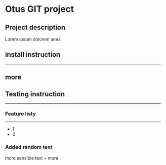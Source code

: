 # Otus GIT project

## Project description

Lorem ipsum dolorem anes

## install instruction

---

## more

## Testing instruction

---

### Feature listy

---

- 1
- 2

### Added random text

more sensible text + more
